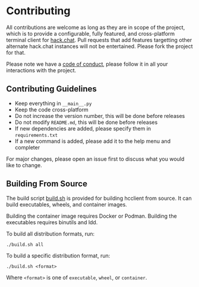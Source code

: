 # Contributing

All contributions are welcome as long as they are in scope of the project, which is to provide a configurable, fully featured, and cross-platform terminal client for [hack.chat](https://hack.chat/). Pull requests that add features targetting other alternate hack.chat instances will not be entertained. Please fork the project for that.

Please note we have a [code of conduct](CODE_OF_CONDUCT.md), please follow it in all your interactions with the project.


## Contributing Guidelines

- Keep everything in `__main__.py`
- Keep the code cross-platform
- Do not increase the version number, this will be done before releases
- Do not modify `README.md`, this will be done before releases
- If new dependencies are added, please specify them in `requirements.txt`
- If a new command is added, please add it to the help menu and completer

For major changes, please open an issue first to discuss what you would like to change.


## Building From Source

The build script [build.sh](build.sh) is provided for building hcclient from source. It can build executables, wheels, and container images.

Building the container image requires Docker or Podman. Building the executables requires binutils and ldd.

To build all distribution formats, run:

```
./build.sh all
```

To build a specific distribution format, run:

```
./build.sh <format>
```

Where `<format>` is one of `executable`, `wheel`, or `container`.
